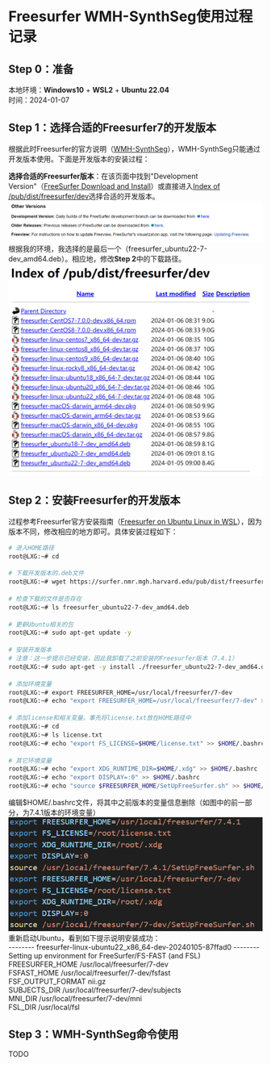 # Freesurfer WMH-SynthSeg使用过程记录

## Step 0：准备
本地环境：**Windows10** + **WSL2** + **Ubuntu 22.04**  
时间：2024-01-07

## Step 1：选择合适的Freesurfer7的开发版本
根据此时Freesurfer的官方说明（[WMH-SynthSeg](https://surfer.nmr.mgh.harvard.edu/fswiki/WMH-SynthSeg)），WMH-SynthSeg只能通过开发版本使用。下面是开发版本的安装过程：

**选择合适的Freesurfer版本**：在该页面中找到"Development Version"（[FreeSurfer Download and Install](https://surfer.nmr.mgh.harvard.edu/fswiki/DownloadAndInstall)）或直接进入[Index of /pub/dist/freesurfer/dev](https://surfer.nmr.mgh.harvard.edu/pub/dist/freesurfer/dev/)选择合适的开发版本。  
![进入开发版本界面](WMH-SynthSeg_1.png)  
根据我的环境，我选择的是最后一个（freesurfer_ubuntu22-7-dev_amd64.deb）。相应地，修改**Step 2**中的下载路径。  
![开发版本界面](WMH-SynthSeg_2.png)

## Step 2：安装Freesurfer的开发版本
过程参考Freesurfer官方安装指南（[Freesurfer on Ubuntu Linux in WSL](https://surfer.nmr.mgh.harvard.edu/fswiki/FS7_wsl_ubuntu)），因为版本不同，修改相应的地方即可。具体安装过程如下：  
```bash
# 进入HOME路径
root@LXG:~# cd

# 下载开发版本的.deb文件
root@LXG:~# wget https://surfer.nmr.mgh.harvard.edu/pub/dist/freesurfer/dev/freesurfer_ubuntu22-7-dev_amd64.deb

# 检查下载的文件是否存在
root@LXG:~# ls freesurfer_ubuntu22-7-dev_amd64.deb

# 更新Ubuntu相关的包
root@LXG:~# sudo apt-get update -y

# 安装开发版本
# 注意：这一步提示已经安装，因此我卸载了之前安装的Freesurfer版本（7.4.1）
root@LXG:~# sudo apt-get -y install ./freesurfer_ubuntu22-7-dev_amd64.deb

# 添加环境变量
root@LXG:~# export FREESURFER_HOME=/usr/local/freesurfer/7-dev
root@LXG:~# echo "export FREESURFER_HOME=/usr/local/freesurfer/7-dev" >> $HOME/.bashrc

# 添加license和相关变量。事先将license.txt放在HOME路径中
root@LXG:~# cd
root@LXG:~# ls license.txt
root@LXG:~# echo "export FS_LICENSE=$HOME/license.txt" >> $HOME/.bashrc

# 其它环境变量
root@LXG:~# echo "export XDG_RUNTIME_DIR=$HOME/.xdg" >> $HOME/.bashrc
root@LXG:~# echo "export DISPLAY=:0" >> $HOME/.bashrc
root@LXG:~# echo "source $FREESURFER_HOME/SetUpFreeSurfer.sh" >> $HOME/.bashrc
```
编辑$HOME/.bashrc文件，将其中之前版本的变量信息删除（如图中的前一部分，为7.4.1版本的环境变量）
![删除其他版本的环境变量](WMH-SynthSeg_3.png)   
重新启动Ubuntu，看到如下提示说明安装成功：   
-------- freesurfer-linux-ubuntu22_x86_64-dev-20240105-87ffad0 --------  
Setting up environment for FreeSurfer/FS-FAST (and FSL)  
FREESURFER_HOME   /usr/local/freesurfer/7-dev  
FSFAST_HOME       /usr/local/freesurfer/7-dev/fsfast  
FSF_OUTPUT_FORMAT nii.gz  
SUBJECTS_DIR      /usr/local/freesurfer/7-dev/subjects  
MNI_DIR           /usr/local/freesurfer/7-dev/mni  
FSL_DIR           /usr/local/fsl

## Step 3：WMH-SynthSeg命令使用
TODO